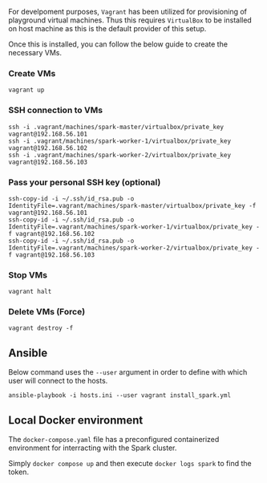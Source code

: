 For develpoment purposes, `Vagrant` has been utilized for provisioning of playground virtual machines.
Thus this requires `VirtualBox` to be installed on host machine as this is the default provider of this setup.

Once this is installed, you can follow the below guide to create the necessary VMs.

### Create VMs
```
vagrant up
```

### SSH connection to VMs
```
ssh -i .vagrant/machines/spark-master/virtualbox/private_key vagrant@192.168.56.101
ssh -i .vagrant/machines/spark-worker-1/virtualbox/private_key vagrant@192.168.56.102
ssh -i .vagrant/machines/spark-worker-2/virtualbox/private_key vagrant@192.168.56.103
```

### Pass your personal SSH key (optional)
```
ssh-copy-id -i ~/.ssh/id_rsa.pub -o IdentityFile=.vagrant/machines/spark-master/virtualbox/private_key -f vagrant@192.168.56.101
ssh-copy-id -i ~/.ssh/id_rsa.pub -o IdentityFile=.vagrant/machines/spark-worker-1/virtualbox/private_key -f vagrant@192.168.56.102
ssh-copy-id -i ~/.ssh/id_rsa.pub -o IdentityFile=.vagrant/machines/spark-worker-2/virtualbox/private_key -f vagrant@192.168.56.103
```

### Stop VMs
```
vagrant halt
```

### Delete VMs (Force)
```
vagrant destroy -f
```

## Ansible

Below command uses the `--user` argument in order to define with which user will connect to the hosts.

```
ansible-playbook -i hosts.ini --user vagrant install_spark.yml
```

## Local Docker environment

The `docker-compose.yaml` file has a preconfigured containerized environment for interracting with the Spark cluster.

Simply `docker compose up` and then execute `docker logs spark` to find the token.